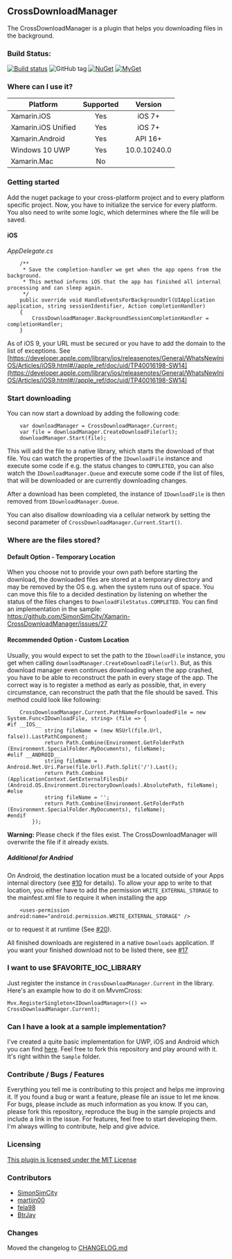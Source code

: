 ## CrossDownloadManager

The CrossDownloadManager is a plugin that helps you downloading files in the background.

### Build Status: 
[![Build status](https://ci.appveyor.com/api/projects/status/c9c6recwcu7k0s15?svg=true)](https://ci.appveyor.com/project/SimonSimCity/xamarin-crossdownloadmanager)
![GitHub tag](https://img.shields.io/github/tag/SimonSimCity/xamarin-crossdownloadmanager.svg)
[![NuGet](https://img.shields.io/nuget/v/Xam.Plugins.DownloadManager.svg?label=NuGet)](https://www.nuget.org/packages/Xam.Plugins.DownloadManager/)
[![MyGet](https://img.shields.io/myget/simonsimcity/vpre/Xam.Plugins.DownloadManager.svg)](https://www.myget.org/F/simonsimcity/api/v2)

### Where can I use it?

|Platform|Supported|Version|
| ------------------- | :-----------: | :------------------: |
|Xamarin.iOS|Yes|iOS 7+|
|Xamarin.iOS Unified|Yes|iOS 7+|
|Xamarin.Android|Yes|API 16+|
|Windows 10 UWP|Yes|10.0.10240.0|
|Xamarin.Mac|No||

### Getting started

Add the nuget package to your cross-platform project and to every platform specific project. Now, you have to initialize the service for every platform. You also need to write some logic, which determines where the file will be saved.

#### iOS

_AppDelegate.cs_
```
    /**
     * Save the completion-handler we get when the app opens from the background.
     * This method informs iOS that the app has finished all internal processing and can sleep again.
     */
    public override void HandleEventsForBackgroundUrl(UIApplication application, string sessionIdentifier, Action completionHandler)
    {
        CrossDownloadManager.BackgroundSessionCompletionHandler = completionHandler;
    }
```

As of iOS 9, your URL must be secured or you have to add the domain to the list of exceptions. See [https://developer.apple.com/library/ios/releasenotes/General/WhatsNewIniOS/Articles/iOS9.html#//apple_ref/doc/uid/TP40016198-SW14](https://developer.apple.com/library/ios/releasenotes/General/WhatsNewIniOS/Articles/iOS9.html#//apple_ref/doc/uid/TP40016198-SW14)

### Start downloading

You can now start a download by adding the following code:
```
    var downloadManager = CrossDownloadManager.Current;
    var file = downloadManager.CreateDownloadFile(url);
    downloadManager.Start(file);
```

This will add the file to a native library, which starts the download of that file. You can watch the properties of the `IDownloadFile` instance and execute some code if e.g. the status changes to `COMPLETED`, you can also watch the `IDownloadManager.Queue` and execute some code if the list of files, that will be downloaded or are currently downloading changes.

After a download has been completed, the instance of `IDownloadFile` is then removed from `IDownloadManager.Queue`.

You can also disallow downloading via a cellular network by setting the second parameter of `CrossDownloadManager.Current.Start()`.

### Where are the files stored?

#### Default Option - Temporary Location

When you choose not to provide your own path before starting the download, the downloaded files are stored at a temporary directory and may be removed by the OS e.g. when the system runs out of space. You can move this file to a decided destination by listening on whether the status of the files changes to `DownloadFileStatus.COMPLETED`. You can find an implementation in the sample: https://github.com/SimonSimCity/Xamarin-CrossDownloadManager/issues/27

#### Recommended Option - Custom Location

Usually, you would expect to set the path to the `IDownloadFile` instance, you get when calling `downloadManager.CreateDownloadFile(url)`. But, as this download manager even continues downloading when the app crashed, you have to be able to reconstruct the path in every stage of the app. The correct way is to register a method as early as possible, that, in every circumstance, can reconstruct the path that the file should be saved. This method could look like following:
```
    CrossDownloadManager.Current.PathNameForDownloadedFile = new System.Func<IDownloadFile, string> (file => {
#if __IOS__
            string fileName = (new NSUrl(file.Url, false)).LastPathComponent;
            return Path.Combine(Environment.GetFolderPath (Environment.SpecialFolder.MyDocuments), fileName);
#elif __ANDROID__
            string fileName = Android.Net.Uri.Parse(file.Url).Path.Split('/').Last();
            return Path.Combine (ApplicationContext.GetExternalFilesDir (Android.OS.Environment.DirectoryDownloads).AbsolutePath, fileName);
#else
            string fileName = '';
            return Path.Combine(Environment.GetFolderPath (Environment.SpecialFolder.MyDocuments), fileName);
#endif
        });
```

**Warning:** Please check if the files exist. The CrossDownloadManager will overwrite the file if it already exists.

##### Additional for Andriod

On Android, the destination location must be a located outside of your Apps internal directory (see [#10](https://github.com/SimonSimCity/Xamarin-CrossDownloadManager/issues/10) for details). To allow your app to write to that location, you either have to add the permission `WRITE_EXTERNAL_STORAGE` to the mainfest.xml file to require it when installing the app
```
    <uses-permission android:name="android.permission.WRITE_EXTERNAL_STORAGE" />
```

or to request it at runtime (See [#20](https://github.com/SimonSimCity/Xamarin-CrossDownloadManager/issues/20)).

All finished downloads are registered in a native `Downloads` application. If you want your finished download not to be listed there, see [#17](https://github.com/SimonSimCity/Xamarin-CrossDownloadManager/issues/17)

### I want to use $FAVORITE_IOC_LIBRARY

Just register the instance in `CrossDownloadManager.Current` in the library. Here's an example how to do it on MvvmCross:

    Mvx.RegisterSingleton<IDownloadManager>(() => CrossDownloadManager.Current);

### Can I have a look at a sample implementation?

I've created a quite basic implementation for UWP, iOS and Android which you can find [here](https://github.com/SimonSimCity/Xamarin-CrossDownloadManager/tree/develop/Sample). Feel free to fork this repository and play around with it. It's right within the `Sample` folder.

### Contribute / Bugs / Features

Everything you tell me is contributing to this project and helps me improving it. If you found a bug or want a feature, please file an issue to let me know. For bugs, please include as much information as you know. If you can, please fork this repository, reproduce the bug in the sample projects and include a link in the issue. For features, feel free to start developing them. I'm always willing to contribute, help and give advice.

### Licensing

[This plugin is licensed under the MIT License](https://github.com/SimonSimCity/Xamarin-CrossDownloadManager/blob/develop/LICENSE.md)

### Contributors

* [SimonSimCity](https://github.com/SimonSimCity)
* [martijn00](https://github.com/martijn00)
* [fela98](https://github.com/fela98)
* [BtrJay](https://github.com/BtrJay)

### Changes

Moved the changelog to [CHANGELOG.md](https://github.com/SimonSimCity/Xamarin-CrossDownloadManager/blob/develop/CHANGELOG.md)

